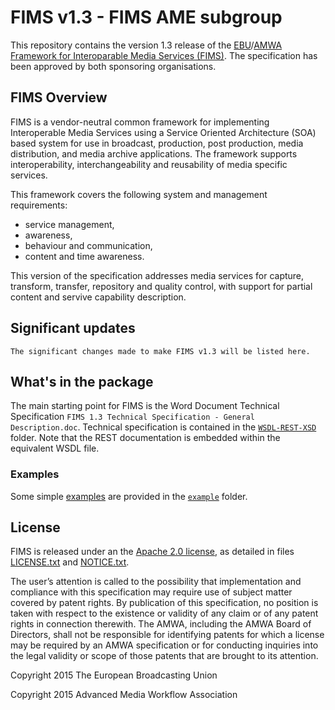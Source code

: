 # FIMS v1.3 - FIMS AME subgroup

This repository contains the version 1.3 release of the [EBU](http://tech.ebu.ch)/[AMWA](http://www.amwa.tv) 
[Framework for Interoparable Media Services (FIMS)](http://www.fims.tv). The specification has been approved 
by both sponsoring organisations.

## FIMS Overview

FIMS is a vendor-neutral common framework for implementing Interoperable Media Services using a Service 
Oriented Architecture (SOA) based system for use in broadcast, production, post production, media distribution, 
and media archive applications. The framework supports interoperability, interchangeability and reusability of 
media specific services.

This framework covers the following system and management requirements: 

* service management, 
* awareness, 
* behaviour and communication, 
* content and time awareness.

This version of the specification addresses media services for capture, transform, transfer, repository and 
quality control, with support for partial content and servive capability description.

## Significant updates

    The significant changes made to make FIMS v1.3 will be listed here.

## What's in the package

The main starting point for FIMS is the Word Document Technical Specification `FIMS 1.3 Technical Specification - General  Description.doc`. Technical specification is contained in the [`WSDL-REST-XSD`](./WSDL-REST-XSD) folder. Note that the REST documentation is embedded within the equivalent WSDL file.

### Examples

Some simple [examples](/example/README.md/) are provided in the [`example`](./example) folder.

## License

FIMS is released under an the [Apache 2.0 license](http://www.apache.org/licenses/LICENSE-2.0), as detailed in 
files [LICENSE.txt](/LICENSE.txt/) and [NOTICE.txt](/NOTICE.txt/).

The user’s attention is called to the possibility that implementation and compliance with this specification may require use 
of subject matter covered by patent rights. By publication of this specification, no position is taken with respect to the 
existence or validity of any claim or of any patent rights in connection therewith. The AMWA, including the AMWA Board of 
Directors, shall not be responsible for identifying patents for which a license may be required by an AMWA specification 
or for conducting inquiries into the legal validity or scope of those patents that are brought to its attention.

Copyright 2015 The European Broadcasting Union 

Copyright 2015 Advanced Media Workflow Association 

